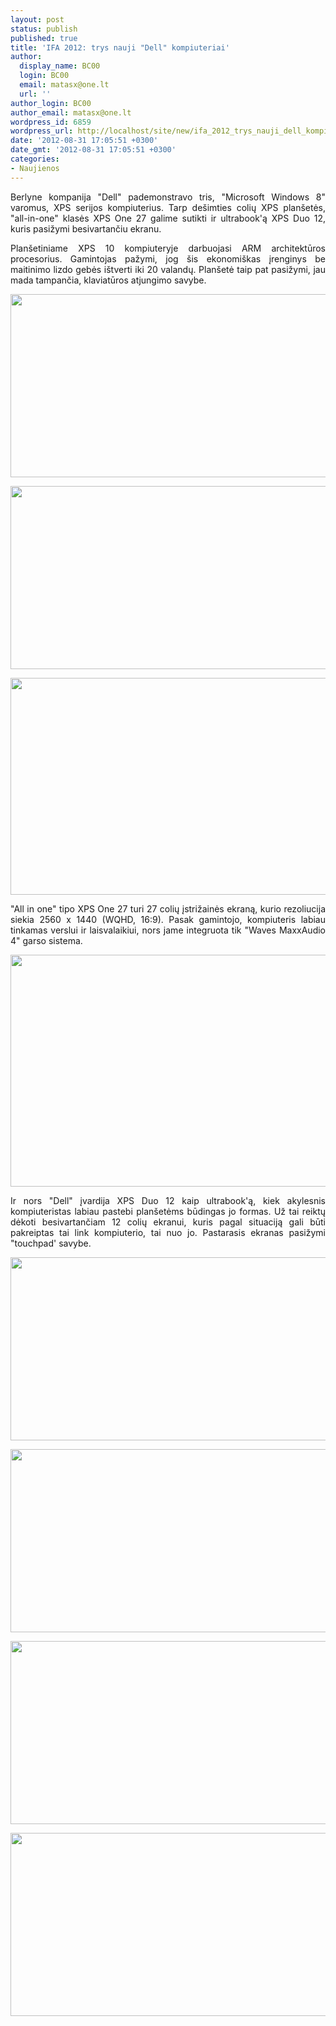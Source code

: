 ```yaml
---
layout: post
status: publish
published: true
title: 'IFA 2012: trys nauji "Dell" kompiuteriai'
author:
  display_name: BC00
  login: BC00
  email: matasx@one.lt
  url: ''
author_login: BC00
author_email: matasx@one.lt
wordpress_id: 6859
wordpress_url: http://localhost/site/new/ifa_2012_trys_nauji_dell_kompiuteriai/
date: '2012-08-31 17:05:51 +0300'
date_gmt: '2012-08-31 17:05:51 +0300'
categories:
- Naujienos
---
```

<p style="text-align: justify;">
	Berlyne kompanija &quot;Dell&quot; pademonstravo tris, &quot;Microsoft Windows 8&quot; varomus, XPS serijos kompiuterius. Tarp de&scaron;imties colių XPS plan&scaron;etės, &quot;all-in-one&quot; klasės XPS One 27 galime sutikti ir ultrabook&#39;ą XPS Duo 12, kuris pasižymi besivartančiu ekranu.</p>
<p style="text-align: justify;">
	Plan&scaron;etiniame XPS 10 kompiuteryje darbuojasi ARM architektūros procesorius. Gamintojas pažymi, jog &scaron;is ekonomi&scaron;kas įrenginys be maitinimo lizdo gebės i&scaron;tverti iki 20 valandų. Plan&scaron;etė taip pat pasižymi, jau mada tampančia, klaviatūros atjungimo savybe.</p>
<p style="text-align: justify;">
	<img alt="" src="http://technews.lt/userfiles/dell_xps_10_01.jpg" style="width: 520px; height: 293px;" /></p>
<p style="text-align: justify;">
	<img alt="" src="http://technews.lt/userfiles/dell_xps_10_02.jpg" style="width: 520px; height: 293px;" /></p>
<p style="text-align: justify;">
	<img alt="" src="http://technews.lt/userfiles/dell_xps_10_03.jpg" style="width: 520px; height: 347px;" /></p>
<p style="text-align: justify;">
	&quot;All in one&quot; tipo XPS One 27 turi 27 colių įstrižainės ekraną, kurio rezoliucija siekia 2560 x 1440 (WQHD, 16:9). Pasak gamintojo, kompiuteris labiau tinkamas verslui ir laisvalaikiui, nors jame integruota tik &quot;Waves MaxxAudio 4&quot; garso sistema.</p>
<p style="text-align: justify;">
	<img alt="" src="http://technews.lt/userfiles/Dell_XPS_One_27_01.jpg" style="width: 520px; height: 371px;" /></p>
<p style="text-align: justify;">
	Ir nors &quot;Dell&quot; įvardija XPS Duo 12 kaip ultrabook&#39;ą, kiek akylesnis kompiuteristas labiau pastebi plan&scaron;etėms būdingas jo formas. Už tai reiktų dėkoti besivartančiam 12 colių ekranui, kuris pagal situaciją gali būti pakreiptas tai link kompiuterio, tai nuo jo. Pastarasis ekranas pasižymi &quot;touchpad&#39; savybe.</p>
<p style="text-align: justify;">
	<img alt="" src="http://technews.lt/userfiles/dell_xps_duo_12.jpg" style="width: 520px; height: 293px;" /></p>
<p style="text-align: justify;">
	<img alt="" src="http://technews.lt/userfiles/dell_xps_duo_12_02.jpg" style="width: 520px; height: 293px;" /></p>
<p style="text-align: justify;">
	<img alt="" src="http://technews.lt/userfiles/dell_xps_duo_12_03.jpg" style="width: 520px; height: 293px;" /></p>
<p style="text-align: justify;">
	<img alt="" src="http://technews.lt/userfiles/dell_xps_duo_12_04.jpg" style="width: 520px; height: 293px;" /></p>
